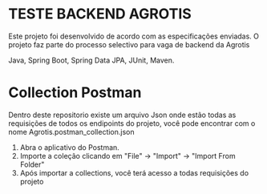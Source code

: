 # TESTE BACKEND AGROTIS
Este projeto foi desenvolvido de acordo com as especificações enviadas. O projeto faz parte do processo selectivo para vaga de backend da Agrotis

Java, Spring Boot, Spring Data JPA, JUnit, Maven.

# Collection Postman
Dentro deste repositorio existe um arquivo Json onde estão todas as requisições de todos os endipoints do projeto, você pode encontrar com o nome Agrotis.postman_collection.json

1. Abra o aplicativo do Postman.
2. Importe a coleção clicando em "File" -> "Import" -> "Import From Folder"
3. Após importar a collections, você terá acesso a todas requisições do projeto
